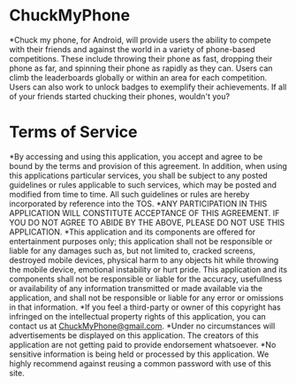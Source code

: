 # ChuckMyPhone
*Chuck my phone, for Android, will provide users the ability to compete with their friends and against the world in a variety of phone-based competitions. These include throwing their phone as fast, dropping their phone as far, and spinning their phone as rapidly as they can. Users can climb the leaderboards globally or within an area for each competition. Users can also work to unlock badges to exemplify their achievements. If all of your friends started chucking their phones, wouldn't you?
# Terms of Service
*By accessing and using this application, you accept and agree to be bound by the terms and provision of this agreement. In addition, when using this applications particular services, you shall be subject to any posted guidelines or rules applicable to such services, which may be posted and modified from time to time. All such guidelines or rules are hereby incorporated by reference into the TOS.
*ANY PARTICIPATION IN THIS APPLICATION WILL CONSTITUTE ACCEPTANCE OF THIS AGREEMENT. IF YOU DO NOT AGREE TO ABIDE BY THE ABOVE, PLEASE DO NOT USE THIS APPLICATION.
*This application and its components are offered for entertainment purposes only; this application shall not be responsible or liable for any damages such as, but not limited to, cracked screens, destroyed mobile devices, physical harm to any objects hit while throwing the mobile device, emotional instability or hurt pride.
This application and its components shall not be responsible or liable for the accuracy, usefullness or availability of any information transmitted or made available via the application, and shall not be responsible or liable for any error or omissions in that information.
*If you feel a third-party or owner of this copyright has infringed on the intellectual property rights of this application, you can contact us at ChuckMyPhone@gmail.com.
*Under no circumstances will advertisements be displayed on this application. The creators of this application are not getting paid to provide endorsement whatsoever.
*No sensitive information is being held or processed by this application. We highly recommend against reusing a common password with use of this site.

